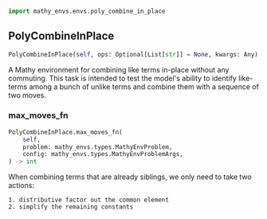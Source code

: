 ```python

import mathy_envs.envs.poly_combine_in_place
```

## PolyCombineInPlace
```python
PolyCombineInPlace(self, ops: Optional[List[str]] = None, kwargs: Any)
```
A Mathy environment for combining like terms in-place without
any commuting. This task is intended to test the model's ability
to identify like-terms among a bunch of unlike terms and combine
them with a sequence of two moves.

### max_moves_fn
```python
PolyCombineInPlace.max_moves_fn(
    self, 
    problem: mathy_envs.types.MathyEnvProblem, 
    config: mathy_envs.types.MathyEnvProblemArgs, 
) -> int
```
When combining terms that are already siblings, we only need
to take two actions:

    1. distributive factor out the common element
    2. simplify the remaining constants

